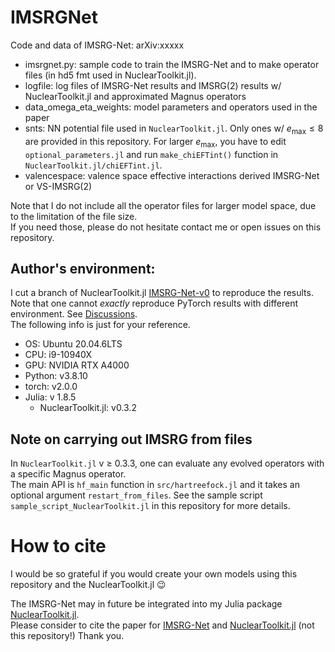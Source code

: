 # IMSRGNet
Code and data of IMSRG-Net: arXiv:xxxxx

* imsrgnet.py: sample code to train the IMSRG-Net and to make operator files (in hd5 fmt used in NuclearToolkit.jl).
* logfile: log files of IMSRG-Net results and IMSRG(2) results w/ NuclearToolkit.jl and approximated Magnus operators
* data_omega_eta_weights: model parameters and operators used in the paper
* snts: NN potential file used in `NuclearToolkit.jl`. Only ones w/ $e_\mathrm{max} \leq 8$ are provided in this repository. For larger $e_\mathrm{max}$, you have to edit `optional_parameters.jl` and run `make_chiEFTint()` function in `NuclearToolkit.jl/chiEFTint.jl`.
* valencespace: valence space effective interactions derived IMSRG-Net or VS-IMSRG(2)

Note that I do not include all the operator files for larger model space, due to the limitation of the file size.  
If you need those, please do not hesitate contact me or open issues on this repository.

## Author's environment:

I cut a branch of NuclearToolkit.jl [IMSRG-Net-v0](https://github.com/SotaYoshida/NuclearToolkit.jl/tree/IMSRG-Net-v0) to reproduce the results.
Note that one cannot *exactly* reproduce PyTorch results with different environment.
See [Discussions](https://discuss.pytorch.org/t/reproducibility-over-different-machines/63047/13).  
The following info is just for your reference.

- OS: Ubuntu 20.04.6LTS  
- CPU: i9-10940X
- GPU: NVIDIA RTX A4000
- Python: v3.8.10
- torch: v2.0.0
- Julia: v 1.8.5 
    - NuclearToolkit.jl: v0.3.2


## Note on carrying out IMSRG from files

In `NuclearToolkit.jl` v $\geq$ 0.3.3, one can evaluate any evolved operators with a specific Magnus operator.  
The main API is `hf_main` function in `src/hartreefock.jl` and it takes an optional argument `restart_from_files`.
See the sample script `sample_script_NuclearToolkit.jl` in this repository for more details.


# How to cite

I would be so grateful if you would create your own models using this repository and the NuclearToolkit.jl 😉

The IMSRG-Net may in future be integrated into my Julia package [NuclearToolkit.jl](https://github.com/SotaYoshida/NuclearToolkit.jl).  
Please consider to cite the paper for [IMSRG-Net](url) and [NuclearToolkit.jl](https://joss.theoj.org/papers/10.21105/joss.04694) (not this repository!)
Thank you.
